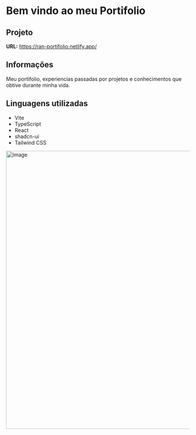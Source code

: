 # Bem vindo ao meu Portifolio

## Projeto
**URL:** https://ran-portifolio.netlify.app/

## Informações

Meu portifolio, experiencias passadas por projetos e conhecimentos que obtive durante minha vida.

## Linguagens utilizadas

- Vite
- TypeScript
- React
- shadcn-ui
- Tailwind CSS

<img width="1077" height="760" alt="image" src="https://github.com/user-attachments/assets/3182e07c-c0e4-484b-9fbb-7bb6a7cf8fcf" />
